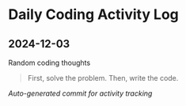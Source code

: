 # Daily Coding Activity Log

## 2024-12-03

Random coding thoughts

> First, solve the problem. Then, write the code.

*Auto-generated commit for activity tracking*
